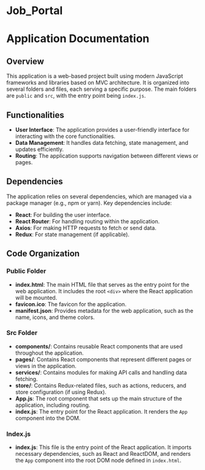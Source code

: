 # Job_Portal

# Application Documentation

## Overview
This application is a web-based project built using modern JavaScript frameworks and libraries based on MVC architecture. It is organized into several folders and files, each serving a specific purpose. The main folders are `public` and `src`, with the entry point being `index.js`.

## Functionalities
- **User Interface**: The application provides a user-friendly interface for interacting with the core functionalities.
- **Data Management**: It handles data fetching, state management, and updates efficiently.
- **Routing**: The application supports navigation between different views or pages.

## Dependencies
The application relies on several dependencies, which are managed via a package manager (e.g., npm or yarn). Key dependencies include:
- **React**: For building the user interface.
- **React Router**: For handling routing within the application.
- **Axios**: For making HTTP requests to fetch or send data.
- **Redux**: For state management (if applicable).

## Code Organization

### Public Folder
- **index.html**: The main HTML file that serves as the entry point for the web application. It includes the root `<div>` where the React application will be mounted.
- **favicon.ico**: The favicon for the application.
- **manifest.json**: Provides metadata for the web application, such as the name, icons, and theme colors.

### Src Folder
- **components/**: Contains reusable React components that are used throughout the application.
- **pages/**: Contains React components that represent different pages or views in the application.
- **services/**: Contains modules for making API calls and handling data fetching.
- **store/**: Contains Redux-related files, such as actions, reducers, and store configuration (if using Redux).
- **App.js**: The root component that sets up the main structure of the application, including routing.
- **index.js**: The entry point for the React application. It renders the `App` component into the DOM.

### Index.js
- **index.js**: This file is the entry point of the React application. It imports necessary dependencies, such as React and ReactDOM, and renders the `App` component into the root DOM node defined in `index.html`.
